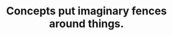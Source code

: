 ---
title: Concepts put imaginary fences around things.
tags: concepts buddhism experience inspection perception
star: true
concepts: true
order: 1
---
